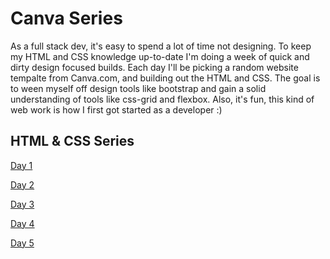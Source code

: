 # Canva Series

As a full stack dev, it's easy to spend a lot of time not designing. To keep my HTML and CSS knowledge up-to-date I'm doing a week of quick and dirty design focused builds. Each day I'll be picking a random website tempalte from Canva.com, and building out the HTML and CSS. The goal is to ween myself off design tools like bootstrap and gain a solid understanding of tools like css-grid and flexbox. Also, it's fun, this kind of web work is how I first got started as a developer :)
## HTML & CSS Series


[Day 1](https://www.canva.com/design/DAFc01hVuqs/54RpuCIoKwOn1GRIsTyKnw)

[Day 2](https://www.canva.com/design/DAFc01hVuqs/54RpuCIoKwOn1GRIsTyKnw)

[Day 3](https://www.canva.com/design/DAFc6ZJRhkc/_IakScih3g8VicUVmbmnxA/)

[Day 4](https://www.canva.com/design/DAFc01hVuqs/54RpuCIoKwOn1GRIsTyKnw)

[Day 5]()